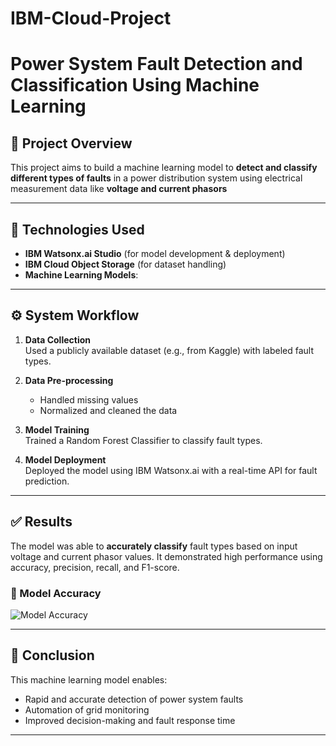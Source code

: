 # IBM-Cloud-Project

# Power System Fault Detection and Classification Using Machine Learning

## 📌 Project Overview

This project aims to build a machine learning model to **detect and classify different types of faults** in a power distribution system using electrical measurement data like **voltage and current phasors**

---

## 🧠 Technologies Used

- **IBM Watsonx.ai Studio** (for model development & deployment)
- **IBM Cloud Object Storage** (for dataset handling)
- **Machine Learning Models**:


---

## ⚙️ System Workflow

1. **Data Collection**  
   Used a publicly available dataset (e.g., from Kaggle) with labeled fault types.

2. **Data Pre-processing**  
   - Handled missing values  
   - Normalized and cleaned the data

3. **Model Training**  
   Trained a Random Forest Classifier to classify fault types.

4. **Model Deployment**  
   Deployed the model using IBM Watsonx.ai with a real-time API for fault prediction.

---

## ✅ Results

The model was able to **accurately classify** fault types based on input voltage and current phasor values. It demonstrated high performance using accuracy, precision, recall, and F1-score.


### 🔹 Model Accuracy
![Model Accuracy](https://github.com/username/repo-name/blob/main/result1.png?raw=true)


---

## 📌 Conclusion

This machine learning model enables:
- Rapid and accurate detection of power system faults
- Automation of grid monitoring
- Improved decision-making and fault response time

---


